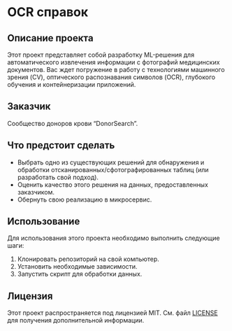 # OCR справок

## Описание проекта
Этот проект представляет собой разработку ML-решения для автоматического извлечения информации с фотографий медицинских документов. Вас ждет погружение в работу с технологиями машинного зрения (CV), оптического распознавания символов (OCR), глубокого обучения и контейнеризации приложений.

## Заказчик
Сообщество доноров крови “DonorSearch”.

## Что предстоит сделать
- Выбрать одно из существующих решений для обнаружения и обработки отсканированных/сфотографированных таблиц (или разработать свой подход).
- Оценить качество этого решения на данных, предоставленных заказчиком.
- Обернуть свою реализацию в микросервис.

## Использование
Для использования этого проекта необходимо выполнить следующие шаги:
1. Клонировать репозиторий на свой компьютер.
2. Установить необходимые зависимости.
3. Запустить скрипт для обработки данных.

## Лицензия
Этот проект распространяется под лицензией MIT. См. файл [LICENSE](LICENSE) для получения дополнительной информации.
